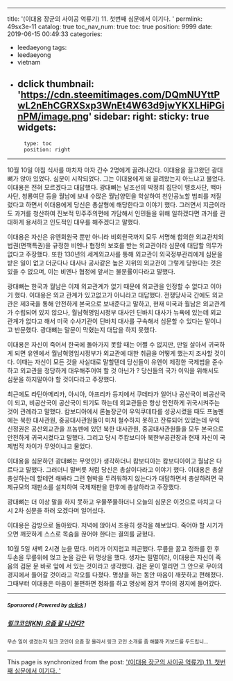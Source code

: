 
---
title: '(이대용 장군의 사이공 억류기) 11. 첫번째 심문에서 이기다. '
permlink: 49sx3e-11
catalog: true
toc_nav_num: true
toc: true
position: 9999
date: 2019-06-15 00:49:33
categories:
- leedaeyong
tags:
- leedaeyong
- vietnam
- dclick
thumbnail: 'https://cdn.steemitimages.com/DQmNUYttPwL2nEhCGRXSxp3WnEt4W63d9jwYKXLHiPGinPM/image.png'
sidebar:
    right:
        sticky: true
widgets:
    -
        type: toc
        position: right
---



10월 10일 아침 식사를 마치자 마자 간수 2명에게 끌려나갔다. 이대용을 끌고왔던 광대뼈가 앉아 있었다. 심문이 시작되었다. 그는 이대용에게 왜 끌려왔는지 아느냐고 물었다. 이대용은 전혀 모르겠다고 대답했다. 광대뼈는 남조선의 박정희 집단이 맹호사단, 백마사단, 청룡여단 등을 월남에 보내 수많은 월남양민을 학살하여 천인공노할 범죄를 저질렀다고 하면서 이대용에게 당신은 총살형에 해당한다고 이야기 했다. 그러면서 지금이라도 과거를 청산하여 진보적 민주주의편에 가담해서 인민들을 위해 일하겠다면 과거를 관대하게 용서하고 인도적인 대우를 해주겠다고 말했다. 

이대용은 자신은 유엔회원국 뿐만 아니라 비회원국까지 모두 서명해 합의한 외교관치외법권(면책특권)을 규정한 비엔나 협정의 보호를 받는 외교관이라 심문에 대답할 의무가 없다고 주장했다. 또한 130년의 세계외교사를 통해 외교관이 외국정부관리에게 심문을 받은 일이 없고 더군다나 대사나 공사같은 높은 지위의 외교관이 그렇게 당한다는 것은 있을 수 없으며, 이는 비엔나 협정에 앞서는 불문률이다라고 말했다. 

광대뼈는 한국과 월남은 이제 외교관계가 없기 때문에 외교관을 인정할 수 없다고 이야기 했다. 이대용은 외교 관계가 있고없고가 아니라고 대답했다. 전쟁당사국 간에도 외교관은 제3국을 통해 안전하게 본국으로 보내준다고 말하고, 현재 미국과 월남은 외교관계가 수립되어 있지 않으나, 월남혁명임시정부 대사인 딘바치 대사가 뉴욕에 있는데 외교관계가 없다고 해서 미국 수사기관이 딘바치 대사를 구속해서 심문할 수 있다는 말이냐고 반문했다. 광대뼈는 말문이 막혔는지 대답을 하지 못했다. 

이대용은 자신이 죽어서 한국에 돌아가지 못할 때는 어쩔 수 없지만, 만일 살아서 귀국하게 되면 유엔에서 월남혁명임시정부가 외교관에 대한 취급을 어떻게 했는지 조사할 것이다. 이때는 자신이 모든 것을 사실대로 말할텐데 당신들이 유엔이 제정한 국제법을 준수하고 외교관을 정당하게 대우해주어여 할 것 아닌가 ? 당신들의 국가 이익을 위해서도 심문을 하지말아야 할 것이다라고 주장했다.  

최근에도 라틴아메리카, 아시아, 아프리카 등지에서 쿠데타가 일어나 공산국이 비공산국이 되고, 비공산국이 공산국이 되기도 하는데 외교관들은 항상 안전하게 귀국시켜주는 것이 관례라고 말했다. 캄보디아에서 론놀장군이 우익쿠데타를 성공시켰을 때도 프놈펜에는 북한 대사관원, 중공대사관원들이 미처 철수하지 못하고 잔류되어 있었는데 우익 신정권은 공산외교관을 프놈펜에 있던 북한 대사관원, 중공대사관원들을 모두 본국으로 안전하게 귀국시켰다고 말했다. 그리고 당시 주캄보디아 북한부공관장과 현재 자신이 국제법적 차이가 무엇이냐고 물었다. 

이대용을 심문하던 광대뼈는 무엇인가 생각하더니 캄보디아는 캄보디아이고 월남은 다르다고 말했다. 그러더니 말버릇 처럼 당신은 총살이다라고 이야기 했다. 이대용은 총살 총살하는데 할테면 해봐라 그런 협박을 두려워하지 않는다가 대답하면서 총살하려면 국제규모의 재판소를 설치하여 국제재판을 한후에 총살하라고 주장했다. 

광대뼈는 더 이상 말을 하지 못하고 우물쭈물하더니 오늘의 심문은 이것으로 마치고 다시 2차 심문을 하러 오겠다며 일어섰다. 

이대용은 감방으로 돌아왔다. 저녁에 앉아서 조용히 생각을 해보았다. 죽어야 할 시기가 오면 깨끗하게 스스로 목숨을 끊어야 한다는 결의를 굳혔다. 

10월 5일 새벽 2시경 눈을 떴다. 머리가 어지럽고 피곤했다. 무릎을 꿇고 정좌를 한 후 두손을 무릎위에 얹고 눈을 감은 뒤 명상을 했다. 생자는 필멸이라, 이대용은 자신이 죽음의 검문 문 바로 앞에 서 있는 것이라고 생각했다. 검은 문이 열리면 그 안으로 무아의 경지에서 들어갈 것이라고 각오를 다졌다. 명상을 하는 동안 마음이 깨끗하고 편해졌다. 그때부터 이대용은 마음이 불편하면 정좌를 하고 명상에 잠겨 무아의 경지에 들어갔다. 

---

#####  <sub> **Sponsored ( Powered by [dclick](https://www.dclick.io) )** </sub>
##### [링크코인(KN) 요즘 잘 나간다?](https://api.dclick.io/v1/c?x=eyJhbGciOiJIUzI1NiIsInR5cCI6IkpXVCJ9.eyJjIjoid2lzZG9tYW5kanVzdGljZSIsInMiOiI0OXN4M2UtMTEiLCJhIjpbInQtMTkzNiJdLCJ1cmwiOiJodHRwczovL3N0ZWVtaXQuY29tL2tyL0BqdW5lMDYyMC9zY3Qta24iLCJpYXQiOjE1NjA1NjAwMDYsImV4cCI6MTg3NTkyMDAwNn0._NmFJv9JyILydWKTr0iypFwpMq1BiZz-oDYT9IweYI8)
<sup>무슨 일이 생겼는지 링크 코인이 요즘 잘 올라서 링크 코인 소개를 좀 해볼까 키보드를 두드립니...</sup>


- - -

This page is synchronized from the post: ['(이대용 장군의 사이공 억류기) 11. 첫번째 심문에서 이기다. '](https://steemit.com/@wisdomandjustice/49sx3e-11)

